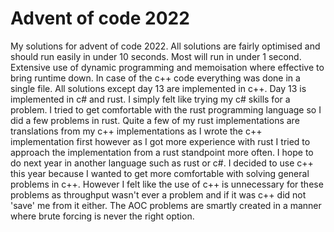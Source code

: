 # Advent of code 2022
My solutions for advent of code 2022. All solutions are fairly optimised and should run easily in under 10 seconds.
Most will run in under 1 second. Extensive use of dynamic programming and memoisation where effective to bring runtime down.
In case of the c++ code everything was done in a single file. All solutions except day 13 are implemented in c++. 
Day 13 is implemented in c# and rust. I simply felt like trying my c# skills for a problem.
I tried to get comfortable with the rust programming language so I did a few problems in rust. 
Quite a few of my rust implementations are translations from my c++ implementations as I wrote the c++ implementation first however as I got more experience with rust I tried to approach the implementation from a rust standpoint more often.
I hope to do next year in another language such as rust or c#. 
I decided to use c++ this year because I wanted to get more comfortable with solving general problems in c++.
However I felt like the use of c++ is unnecessary for these problems as throughput wasn't ever a problem and if it was c++ did not 'save' me from it either. 
The AOC problems are smartly created in a manner where brute forcing is never the right option.
